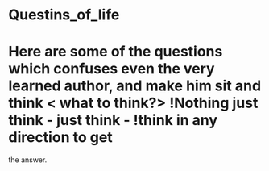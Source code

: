 # Questins_of_life
# Here are some of the questions which confuses even the very learned author, and make him sit and think < what to think?>  !Nothing just think - just think - !think in any direction to get
 the answer.
